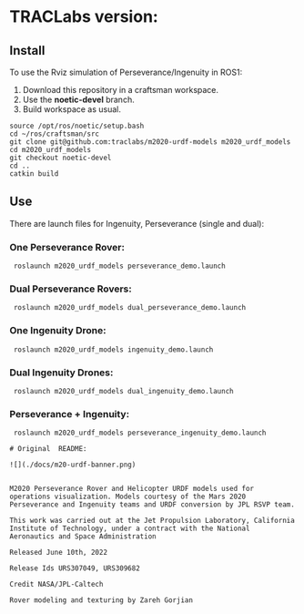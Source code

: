 
# TRACLabs version:

## Install
To use the Rviz simulation of Perseverance/Ingenuity in ROS1:

1. Download this repository in a craftsman workspace.
2. Use the **noetic-devel** branch.
3. Build workspace as usual.

```
source /opt/ros/noetic/setup.bash
cd ~/ros/craftsman/src
git clone git@github.com:traclabs/m2020-urdf-models m2020_urdf_models
cd m2020_urdf_models
git checkout noetic-devel
cd ..
catkin build
```

## Use

There are launch files for Ingenuity, Perseverance (single and dual):

### One Perseverance Rover:

```
 roslaunch m2020_urdf_models perseverance_demo.launch
 ```

### Dual Perseverance Rovers:

```
 roslaunch m2020_urdf_models dual_perseverance_demo.launch
 ```

### One Ingenuity Drone:

```
 roslaunch m2020_urdf_models ingenuity_demo.launch
 ```

### Dual Ingenuity Drones:

```
 roslaunch m2020_urdf_models dual_ingenuity_demo.launch
 ```
 
 
### Perseverance + Ingenuity:

```
 roslaunch m2020_urdf_models perseverance_ingenuity_demo.launch

# Original  README:

![](./docs/m20-urdf-banner.png)


M2020 Perseverance Rover and Helicopter URDF models used for operations visualization. Models courtesy of the Mars 2020 Perseverance and Ingenuity teams and URDF conversion by JPL RSVP team.

This work was carried out at the Jet Propulsion Laboratory, California Institute of Technology, under a contract with the National Aeronautics and Space Administration

Released June 10th, 2022

Release Ids URS307049, URS309682

Credit NASA/JPL-Caltech

Rover modeling and texturing by Zareh Gorjian

